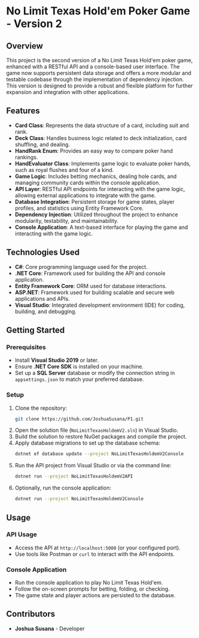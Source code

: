 # No Limit Texas Hold'em Poker Game - Version 2

## Overview

This project is the second version of a No Limit Texas Hold'em poker game, enhanced with a RESTful API and a console-based user interface. The game now supports persistent data storage and offers a more modular and testable codebase through the implementation of dependency injection. This version is designed to provide a robust and flexible platform for further expansion and integration with other applications.

## Features

- **Card Class**: Represents the data structure of a card, including suit and rank.
- **Deck Class**: Handles business logic related to deck initialization, card shuffling, and dealing.
- **HandRank Enum**: Provides an easy way to compare poker hand rankings.
- **HandEvaluator Class**: Implements game logic to evaluate poker hands, such as royal flushes and four of a kind.
- **Game Logic**: Includes betting mechanics, dealing hole cards, and managing community cards within the console application.
- **API Layer**: RESTful API endpoints for interacting with the game logic, allowing external applications to integrate with the game.
- **Database Integration**: Persistent storage for game states, player profiles, and statistics using Entity Framework Core.
- **Dependency Injection**: Utilized throughout the project to enhance modularity, testability, and maintainability.
- **Console Application**: A text-based interface for playing the game and interacting with the game logic.

## Technologies Used

- **C#**: Core programming language used for the project.
- **.NET Core**: Framework used for building the API and console application.
- **Entity Framework Core**: ORM used for database interactions.
- **ASP.NET**: Framework used for building scalable and secure web applications and APIs.
- **Visual Studio**: Integrated development environment (IDE) for coding, building, and debugging.

## Getting Started

### Prerequisites

- Install **Visual Studio 2019** or later.
- Ensure **.NET Core SDK** is installed on your machine.
- Set up a **SQL Server** database or modify the connection string in `appsettings.json` to match your preferred database.

### Setup

1. Clone the repository:
    ```bash
    git clone https://github.com/JoshuaSusana/P1.git
    ```
2. Open the solution file (`NoLimitTexasHoldemV2.sln`) in Visual Studio.
3. Build the solution to restore NuGet packages and compile the project.
4. Apply database migrations to set up the database schema:
    ```bash
    dotnet ef database update --project NoLimitTexasHoldemV2Console
    ```
5. Run the API project from Visual Studio or via the command line:
    ```bash
    dotnet run --project NoLimitTexasHoldemV2API
    ```
6. Optionally, run the console application:
    ```bash
    dotnet run --project NoLimitTexasHoldemV2Console
    ```

## Usage

### API Usage

- Access the API at `http://localhost:5000` (or your configured port).
- Use tools like Postman or `curl` to interact with the API endpoints.

### Console Application

- Run the console application to play No Limit Texas Hold'em.
- Follow the on-screen prompts for betting, folding, or checking.
- The game state and player actions are persisted to the database.

## Contributors

- **Joshua Susana** - Developer
